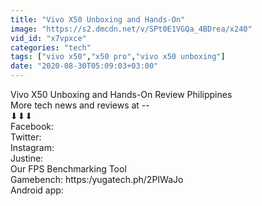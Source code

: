 ```yaml
---
title: "Vivo X50 Unboxing and Hands-On"
image: "https://s2.dmcdn.net/v/SPt0E1VGQa_4BDrea/x240"
vid_id: "x7vpxce"
categories: "tech"
tags: ["vivo x50","x50 pro","vivo x50 unboxing"]
date: "2020-08-30T05:09:03+03:00"
---
```

Vivo X50 Unboxing and Hands-On Review Philippines  <br>More tech news and reviews at --   <br>⬇⬇⬇  <br>Facebook:   <br>Twitter:   <br>Instagram:   <br>Justine:   <br>Our FPS Benchmarking Tool   <br>Gamebench: https:/yugatech.ph/2PIWaJo   <br>Android app: 
